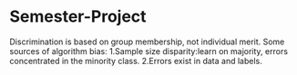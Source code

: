 # Semester-Project
Discrimination is based on group membership, not individual merit.
Some sources of algorithm bias:
1.Sample size disparity:learn on majority, errors concentrated in the minority class.
2.Errors exist in data and labels. 
